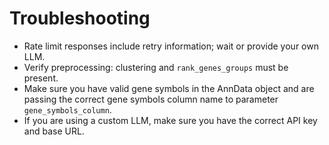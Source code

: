 # Troubleshooting

- Rate limit responses include retry information; wait or provide your own LLM.
- Verify preprocessing: clustering and `rank_genes_groups` must be present. 
- Make sure you have valid gene symbols in the AnnData object and are passing the correct gene symbols column name to parameter `gene_symbols_column`.
- If you are using a custom LLM, make sure you have the correct API key and base URL.